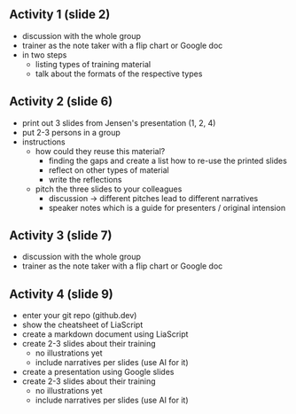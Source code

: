 
## Activity 1 (slide 2)

- discussion with the whole group
- trainer as the note taker with a flip chart or Google doc
- in two steps
  - listing types of training material
  - talk about the formats of the respective types

## Activity 2 (slide 6)

- print out 3 slides from Jensen's presentation (1, 2, 4)
- put 2-3 persons in a group
- instructions
  - how could they reuse this material?
    - finding the gaps and create a list how to re-use the printed slides
    - reflect on other types of material
    - write the reflections
  - pitch the three slides to your colleagues
    - discussion -> different pitches lead to different narratives
    - speaker notes which is a guide for presenters / original intension

## Activity 3 (slide 7)

- discussion with the whole group
- trainer as the note taker with a flip chart or Google doc

## Activity 4 (slide 9)

- enter your git repo (github.dev)
- show the cheatsheet of LiaScript
- create a markdown document using LiaScript 
- create 2-3 slides about their training
  - no illustrations yet
  - include narratives per slides (use AI for it)
- create a presentation using Google slides 
- create 2-3 slides about their training
  - no illustrations yet
  - include narratives per slides (use AI for it)   

